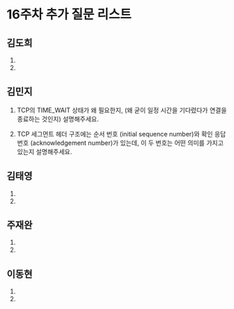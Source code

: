 # 16주차 추가 질문 리스트

## 김도희
1. 

2. 

## 김민지

1. TCP의 TIME_WAIT 상태가 왜 필요한지, (왜 굳이 일정 시간을 기다렸다가 연결을 종료하는 것인지) 설명해주세요.

2. TCP 세그먼트 헤더 구조에는 순서 번호 (initial sequence number)와 확인 응답 번호 (acknowledgement number)가 있는데, 이 두 번호는 어떤 의미를 가지고 있는지 설명해주세요.

## 김태영
1. 

2. 


## 주재완
1. 

2. 

## 이동현

1. 

2. 